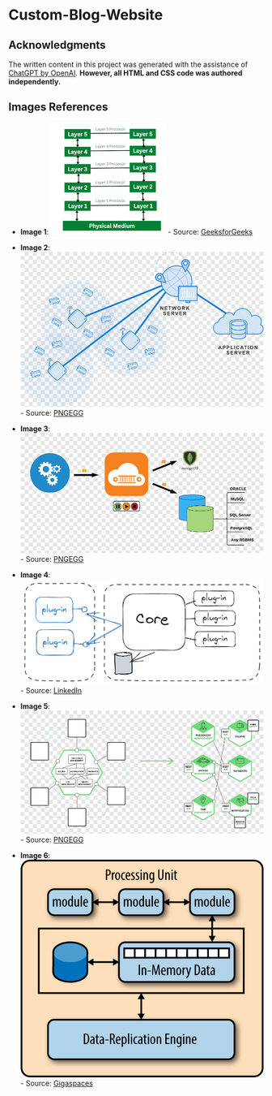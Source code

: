 # Custom-Blog-Website

## Acknowledgments

The written content in this project was generated with the assistance of [ChatGPT by OpenAI](https://www.openai.com/chatgpt). **However, all HTML and CSS code was authored independently.**



## Images References

- **Image 1**: ![Layered Arch diagram](./images/layered.png) - Source: [GeeksforGeeks](https://www.geeksforgeeks.org/layered-architecture-in-computer-networks/)

- **Image 2**: ![Client Server Arch diagram](./images/clientServer.png) - Source: [PNGEGG](https://www.pngegg.com/en/png-sjshy)

- **Image 3**: ![Event-Driven Arch diagram](./images/Event-Driven-Architecture.png) - Source: [PNGEGG](https://www.pngegg.com/en/search?q=eventdriven+Architecture)

- **Image 4**: ![MicroKernel Arch diagram](./images/microkernal.png) - Source: [LinkedIn](https://www.linkedin.com/pulse/microkernel-architecture-jos%C3%A9-cruz/)



- **Image 5**: ![MicroServices Arch diagram](./images/png-clipart-microservices-architecture-architectural.png) - Source: [PNGEGG](https://www.pngegg.com/en/png-npbpf)


- **Image 6**: ![Space-Based Arch diagram](./images/space%20based%20arch.png) - Source: [Gigaspaces](https://www.gigaspaces.com/blog/space-based-data-hub)

